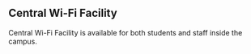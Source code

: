 <div align="left" class="contentDiv">
<h2>Central Wi-Fi Facility</h2><!-- <div  style="width:620px; float:right; margin-left:20px;"><img src="images/co-opsoc.jpg" alt="Co-operative Society at UCEK" style="border-radius:2%; "></div>  -->
<p>Central Wi-Fi Facility is available for both students and staff inside the campus.</p>
</div>
